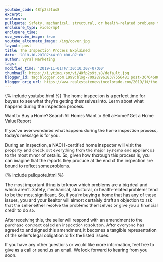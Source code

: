 ```yaml
---
youtube_code: 48fp2s9tus8
excerpt:
enclosure:
pullquote: Safety, mechanical, structural, or health-related problems tend to be the most significant.
enclosure_type: video/mp4
enclosure_time:
use_youtube_image: true
youtube_alternate_image: /img/cover.jpg
layout: post
title: The Inspection Process Explained
date: '2019-10-29T07:44:00.000-07:00'
author: Vyral Marketing
tags:
modified_time: '2019-11-01T07:30:10.307-07:00'
thumbnail: https://i.ytimg.com/vi/48fp2s9tus8/default.jpg
blogger_id: tag:blogger.com,1999:blog-7092899618377556481.post-3676468873555137651
blogger_orig_url: https://www.realestatenewsincolorado.com/2019/10/the-inspection-process-explained.html
---
```

{% include youtube.html %}
The home inspection is a perfect time for buyers to see what they’re getting themselves into. Learn about what happens during the inspection process.

Want to Buy a Home? Search All Homes
Want to Sell a Home? Get a Home Value Report

If you’ve ever wondered what happens during the home inspection process, today’s message is for you.

During an inspection, a NACHI-certified home inspector will visit the property and check out everything from the major systems and appliances to the most minor of details. So, given how thorough this process is, you can imagine that the reports they produce at the end of the inspection are bound to reflect some problems.

{% include pullquote.html %}

The most important thing is to know which problems are a big deal and which aren’t. Safety, mechanical, structural, or health-related problems tend to be the most significant. So, if you’re buying a home that has any of these issues, you and your Realtor will almost certainly draft an objection to ask that the seller either resolve the problems themselves or give you a financial credit to do so.

After receiving this, the seller will respond with an amendment to the purchase contract called an inspection resolution. After everyone has agreed to and signed this amendment, it becomes a tangible representation of the seller’s legal obligation to fix the listed issues.

If you have any other questions or would like more information, feel free to give us a call or send us an email. We look forward to hearing from you soon.
